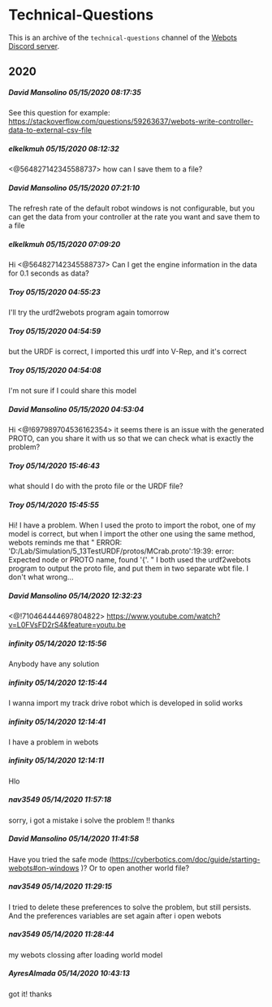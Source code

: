 # Technical-Questions

This is an archive of the `technical-questions` channel of the [Webots Discord server](https://discordapp.com/invite/nTWbN9m).

## 2020

##### David Mansolino 05/15/2020 08:17:35
See this question for example: https://stackoverflow.com/questions/59263637/webots-write-controller-data-to-external-csv-file

##### elkelkmuh 05/15/2020 08:12:32
<@564827142345588737> how can I save them to a file?

##### David Mansolino 05/15/2020 07:21:10
The refresh rate of the default robot windows is not configurable, but you can get the data from your controller at the rate you want and save them to a file

##### elkelkmuh 05/15/2020 07:09:20
Hi <@564827142345588737> Can I get the engine information in the data for 0.1 seconds as data?

##### Troy 05/15/2020 04:55:23
I'll try the urdf2webots program again tomorrow

##### Troy 05/15/2020 04:54:59
but the URDF is correct, I imported this urdf into V-Rep, and it's correct

##### Troy 05/15/2020 04:54:08
I'm not sure if I could share this model

##### David Mansolino 05/15/2020 04:53:04
Hi <@!697989704536162354> it seems there is an issue with the generated PROTO, can you share it with us so that we can check what is exactly the problem?

##### Troy 05/14/2020 15:46:43
what should I do with the proto file or the URDF file?

##### Troy 05/14/2020 15:45:55
Hi! I have a problem. When I used the proto to import the robot, one of my model is correct, but when I import the other one using the same method, webots reminds me that " ERROR: 'D:/Lab/Simulation/5_13TestURDF/protos/MCrab.proto':19:39: error: Expected node or PROTO name, found '{'. " I both used the urdf2webots program to output the proto file, and put them in two separate wbt file. I don't what wrong...

##### David Mansolino 05/14/2020 12:32:23
<@!710464444697804822> https://www.youtube.com/watch?v=L0FVsFD2rS4&feature=youtu.be

##### infinity 05/14/2020 12:15:56
Anybody have any solution

##### infinity 05/14/2020 12:15:44
I wanna import my track drive robot which is developed in solid works

##### infinity 05/14/2020 12:14:41
I have a problem in webots

##### infinity 05/14/2020 12:14:11
Hlo

##### nav3549 05/14/2020 11:57:18
sorry, i got a mistake i solve the problem !! thanks

##### David Mansolino 05/14/2020 11:41:58
Have you tried the safe mode (https://cyberbotics.com/doc/guide/starting-webots#on-windows )?
Or to open another world file?

##### nav3549 05/14/2020 11:29:15
I tried to delete these preferences to solve the problem, but still persists. And the preferences variables are set again after i open webots

##### nav3549 05/14/2020 11:28:44
my webots clossing after loading world model

##### AyresAlmada 05/14/2020 10:43:13
got it! thanks

